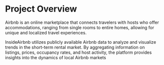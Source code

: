 # Project Overview

Airbnb is an online marketplace that connects travelers with hosts who offer accommodations, ranging from single rooms to entire homes, allowing for unique and localized travel experiences.

InsideAirbnb utilizes publicly available Airbnb data to analyze and visualize trends in the short-term rental market. By aggregating information on listings, prices, occupancy rates, and host activity, the platform provides insights into the dynamics of local Airbnb markets
